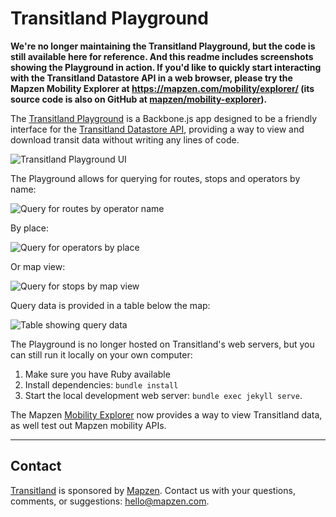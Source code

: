 # Transitland Playground

**We're no longer maintaining the Transitland Playground, but the code is still available here for reference. And this readme includes screenshots showing the Playground in action. If you'd like to quickly start interacting with the Transitland Datastore API in a web browser, please try the Mapzen Mobility Explorer at https://mapzen.com/mobility/explorer/ (its source code is also on GitHub at [mapzen/mobility-explorer](https://github.com/mapzen/mobility-explorer)).**

The [Transitland Playground](https://transit.land/playground) is a Backbone.js app designed to be a friendly interface for the [Transitland Datastore API](https://transit.land/documentation/datastore/api-endpoints.html), providing a way to view and download transit data without writing any lines of code. 

![Transitland Playground UI](https://github.com/transitland/playground/raw/master/images/README_00_Transitland_Playground.png "Transitland Playground UI")

The Playground allows for querying for routes, stops and operators by name:

![Query for routes by operator name](https://github.com/transitland/playground/raw/master/images/README_01_routes_by_operator.png "Query for routes by operator name")

By place:

![Query for operators by place](https://github.com/transitland/playground/raw/master/images/README_02_operators_by_place.png "Query for operators by place")

Or map view:

![Query for stops by map view](https://github.com/transitland/playground/raw/master/images/README_03_stops_by_mapview.png "Query for stops by map view")

Query data is provided in a table below the map:

![Table showing query data](https://github.com/transitland/playground/raw/master/images/README_04_data_table.png "Table showing query data")

The Playground is no longer hosted on Transitland's web servers, but you can still run it locally on your own computer:

1. Make sure you have Ruby available
2. Install dependencies: `bundle install`
3. Start the local development web server: `bundle exec jekyll serve`.

The Mapzen [Mobility Explorer](https://mapzen.com/mobility/explorer) now provides a way to view Transitland data, as well test out Mapzen mobility APIs.

---


## Contact

[Transitland](https://transit.land) is sponsored by [Mapzen](http://mapzen.com). Contact us with your questions, comments, or suggestions: [hello@mapzen.com](mailto:hello@mapzen.com).
